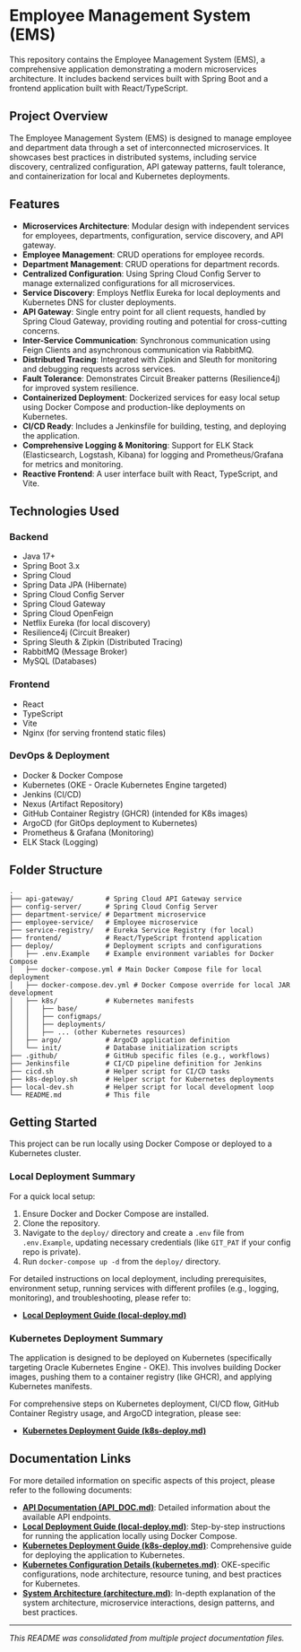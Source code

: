 # Employee Management System (EMS)

This repository contains the Employee Management System (EMS), a comprehensive application demonstrating a modern microservices architecture. It includes backend services built with Spring Boot and a frontend application built with React/TypeScript.

## Project Overview

The Employee Management System (EMS) is designed to manage employee and department data through a set of interconnected microservices. It showcases best practices in distributed systems, including service discovery, centralized configuration, API gateway patterns, fault tolerance, and containerization for local and Kubernetes deployments.

## Features

*   **Microservices Architecture**: Modular design with independent services for employees, departments, configuration, service discovery, and API gateway.
*   **Employee Management**: CRUD operations for employee records.
*   **Department Management**: CRUD operations for department records.
*   **Centralized Configuration**: Using Spring Cloud Config Server to manage externalized configurations for all microservices.
*   **Service Discovery**: Employs Netflix Eureka for local deployments and Kubernetes DNS for cluster deployments.
*   **API Gateway**: Single entry point for all client requests, handled by Spring Cloud Gateway, providing routing and potential for cross-cutting concerns.
*   **Inter-Service Communication**: Synchronous communication using Feign Clients and asynchronous communication via RabbitMQ.
*   **Distributed Tracing**: Integrated with Zipkin and Sleuth for monitoring and debugging requests across services.
*   **Fault Tolerance**: Demonstrates Circuit Breaker patterns (Resilience4j) for improved system resilience.
*   **Containerized Deployment**: Dockerized services for easy local setup using Docker Compose and production-like deployments on Kubernetes.
*   **CI/CD Ready**: Includes a Jenkinsfile for building, testing, and deploying the application.
*   **Comprehensive Logging & Monitoring**: Support for ELK Stack (Elasticsearch, Logstash, Kibana) for logging and Prometheus/Grafana for metrics and monitoring.
*   **Reactive Frontend**: A user interface built with React, TypeScript, and Vite.

## Technologies Used

### Backend
*   Java 17+
*   Spring Boot 3.x
*   Spring Cloud
*   Spring Data JPA (Hibernate)
*   Spring Cloud Config Server
*   Spring Cloud Gateway
*   Spring Cloud OpenFeign
*   Netflix Eureka (for local discovery)
*   Resilience4j (Circuit Breaker)
*   Spring Sleuth & Zipkin (Distributed Tracing)
*   RabbitMQ (Message Broker)
*   MySQL (Databases)

### Frontend
*   React
*   TypeScript
*   Vite
*   Nginx (for serving frontend static files)

### DevOps & Deployment
*   Docker & Docker Compose
*   Kubernetes (OKE - Oracle Kubernetes Engine targeted)
*   Jenkins (CI/CD)
*   Nexus (Artifact Repository)
*   GitHub Container Registry (GHCR) (intended for K8s images)
*   ArgoCD (for GitOps deployment to Kubernetes)
*   Prometheus & Grafana (Monitoring)
*   ELK Stack (Logging)

## Folder Structure

```
.
├── api-gateway/        # Spring Cloud API Gateway service
├── config-server/      # Spring Cloud Config Server
├── department-service/ # Department microservice
├── employee-service/   # Employee microservice
├── service-registry/   # Eureka Service Registry (for local)
├── frontend/           # React/TypeScript frontend application
├── deploy/             # Deployment scripts and configurations
│   ├── .env.Example    # Example environment variables for Docker Compose
│   ├── docker-compose.yml # Main Docker Compose file for local deployment
│   ├── docker-compose.dev.yml # Docker Compose override for local JAR development
│   ├── k8s/            # Kubernetes manifests
│   │   ├── base/
│   │   ├── configmaps/
│   │   ├── deployments/
│   │   ├── ... (other Kubernetes resources)
│   ├── argo/           # ArgoCD application definition
│   └── init/           # Database initialization scripts
├── .github/            # GitHub specific files (e.g., workflows)
├── Jenkinsfile         # CI/CD pipeline definition for Jenkins
├── cicd.sh             # Helper script for CI/CD tasks
├── k8s-deploy.sh       # Helper script for Kubernetes deployments
├── local-dev.sh        # Helper script for local development loop
└── README.md           # This file
```

## Getting Started

This project can be run locally using Docker Compose or deployed to a Kubernetes cluster.

### Local Deployment Summary
For a quick local setup:
1.  Ensure Docker and Docker Compose are installed.
2.  Clone the repository.
3.  Navigate to the `deploy/` directory and create a `.env` file from `.env.Example`, updating necessary credentials (like `GIT_PAT` if your config repo is private).
4.  Run `docker-compose up -d` from the `deploy/` directory.

For detailed instructions on local deployment, including prerequisites, environment setup, running services with different profiles (e.g., logging, monitoring), and troubleshooting, please refer to:
*   **[Local Deployment Guide (local-deploy.md)](local-deploy.md)**

### Kubernetes Deployment Summary
The application is designed to be deployed on Kubernetes (specifically targeting Oracle Kubernetes Engine - OKE). This involves building Docker images, pushing them to a container registry (like GHCR), and applying Kubernetes manifests.

For comprehensive steps on Kubernetes deployment, CI/CD flow, GitHub Container Registry usage, and ArgoCD integration, please see:
*   **[Kubernetes Deployment Guide (k8s-deploy.md)](k8s-deploy.md)**

## Documentation Links

For more detailed information on specific aspects of this project, please refer to the following documents:

*   **[API Documentation (API_DOC.md)](API_DOC.md)**: Detailed information about the available API endpoints.
*   **[Local Deployment Guide (local-deploy.md)](local-deploy.md)**: Step-by-step instructions for running the application locally using Docker Compose.
*   **[Kubernetes Deployment Guide (k8s-deploy.md)](k8s-deploy.md)**: Comprehensive guide for deploying the application to Kubernetes.
*   **[Kubernetes Configuration Details (kubernetes.md)](kubernetes.md)**: OKE-specific configurations, node architecture, resource tuning, and best practices for Kubernetes.
*   **[System Architecture (architecture.md)](architecture.md)**: In-depth explanation of the system architecture, microservice interactions, design patterns, and best practices.

---
*This README was consolidated from multiple project documentation files.*
